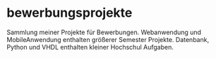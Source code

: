 # bewerbungsprojekte
Sammlung meiner Projekte für Bewerbungen.
Webanwendung und MobileAnwendung enthalten größerer Semester Projekte.
Datenbank, Python und VHDL enthalten kleiner Hochschul Aufgaben.
